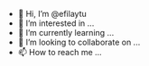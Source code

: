 - 👋 Hi, I’m @efilaytu
- 👀 I’m interested in ...
- 🌱 I’m currently learning ...
- 💞️ I’m looking to collaborate on ...
- 📫 How to reach me ...

<!---
efilaytu/efilaytu is a ✨ special ✨ repository because its `README.md` (this file) appears on your GitHub profile.
You can click the Preview link to take a look at your changes.
--->
